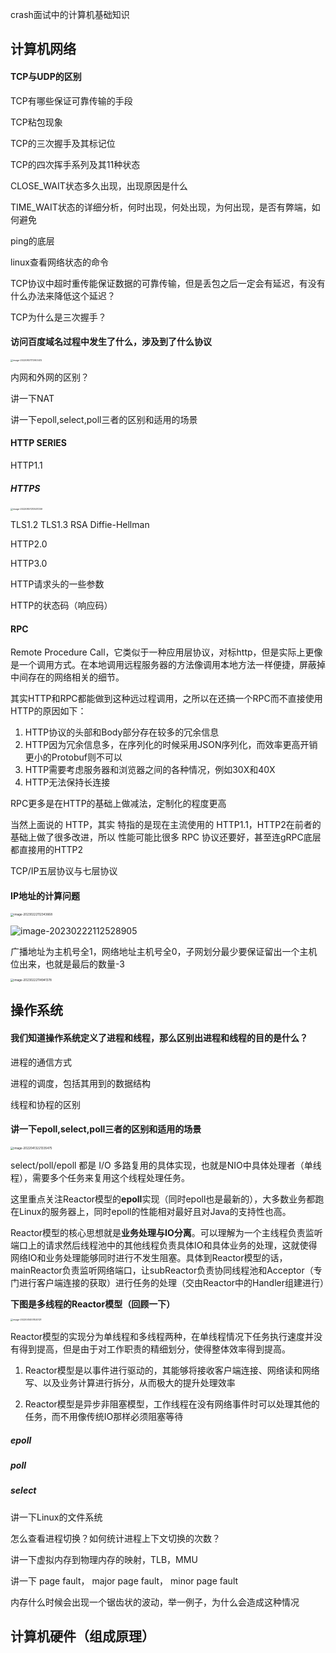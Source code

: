 crash面试中的计算机基础知识



## 计算机网络

#### TCP与UDP的区别



TCP有哪些保证可靠传输的手段

TCP粘包现象

TCP的三次握手及其标记位

TCP的四次挥手系列及其11种状态

CLOSE_WAIT状态多久出现，出现原因是什么 

TIME_WAIT状态的详细分析，何时出现，何处出现，为何出现，是否有弊端，如何避免

ping的底层 

 linux查看网络状态的命令 

TCP协议中超时重传能保证数据的可靠传输，但是丢包之后一定会有延迟，有没有什么办法来降低这个延迟？

TCP为什么是三次握手？



#### 访问百度域名过程中发生了什么，涉及到了什么协议

<img src="https://hansomehu-picgo.oss-cn-hangzhou.aliyuncs.com/typora/image-20220807172903412.png" alt="image-20220807172903412" style="zoom: 25%;" />



内网和外网的区别？ 

讲一下NAT



讲一下epoll,select,poll三者的区别和适用的场景



#### HTTP SERIES

HTTP1.1

##### HTTPS

<img src="https://hansomehu-picgo.oss-cn-hangzhou.aliyuncs.com/typora/image-20220807213537259.png" alt="image-20220807213537259" style="zoom: 25%;" />

TLS1.2 TLS1.3 RSA Diffie-Hellman



HTTP2.0

HTTP3.0

HTTP请求头的一些参数

HTTP的状态码（响应码）





#### RPC

Remote Procedure Call，它类似于一种应用层协议，对标http，但是实际上更像是一个调用方式。在本地调用远程服务器的方法像调用本地方法一样便捷，屏蔽掉中间存在的网络相关的细节。

其实HTTP和RPC都能做到这种远过程调用，之所以在还搞一个RPC而不直接使用HTTP的原因如下：

1. HTTP协议的头部和Body部分存在较多的冗余信息
2. HTTP因为冗余信息多，在序列化的时候采用JSON序列化，而效率更高开销更小的Protobuf则不可以
3. HTTP需要考虑服务器和浏览器之间的各种情况，例如30X和40X
4. HTTP无法保持长连接

RPC更多是在HTTP的基础上做减法，定制化的程度更高

当然上面说的 HTTP，其实 特指的是现在主流使用的 HTTP1.1，HTTP2在前者的基础上做了很多改进，所以 性能可能比很多 RPC 协议还要好，甚至连gRPC底层都直接用的HTTP2



TCP/IP五层协议与七层协议





#### IP地址的计算问题

<img src="https://hansomehu-picgo.oss-cn-hangzhou.aliyuncs.com/typora/image-20230222112343668.png" alt="image-20230222112343668" style="zoom: 33%;" />

![image-20230222112528905](https://hansomehu-picgo.oss-cn-hangzhou.aliyuncs.com/typora/image-20230222112528905.png)

广播地址为主机号全1，网络地址主机号全0，子网划分最少要保证留出一个主机位出来，也就是最后的数量-3



<img src="https://hansomehu-picgo.oss-cn-hangzhou.aliyuncs.com/typora/image-20230222114941378.png" alt="image-20230222114941378" style="zoom: 33%;" />



## 操作系统

#### 我们知道操作系统定义了进程和线程，那么区别出进程和线程的目的是什么？ 



进程的通信方式

进程的调度，包括其用到的数据结构

线程和协程的区别



#### 讲一下epoll,select,poll三者的区别和适用的场景

<img src="https://hansomehu-picgo.oss-cn-hangzhou.aliyuncs.com/typora/image-20220413221335475.png" alt="image-20220413221335475" style="zoom:33%;" />

select/poll/epoll 都是 I/O 多路复用的具体实现，也就是NIO中具体处理者（单线程），需要多个任务来复用这个线程处理任务。

这里重点关注Reactor模型的**epoll**实现（同时epoll也是最新的），大多数业务都跑在Linux的服务器上，同时epoll的性能相对最好且对Java的支持性也高。

Reactor模型的核心思想就是**业务处理与IO分离**。可以理解为一个主线程负责监听端口上的请求然后线程池中的其他线程负责具体IO和具体业务的处理，这就使得网络IO和业务处理能够同时进行不发生阻塞。具体到Reactor模型的话，mainReactor负责监听网络端口，让subReactor负责协同线程池和Acceptor（专门进行客户端连接的获取）进行任务的处理（交由Reactor中的Handler组建进行）

**下图是多线程的Reactor模型（回顾一下）**

<img src="https://hansomehu-picgo.oss-cn-hangzhou.aliyuncs.com/typora/image-20220414001520121.png" alt="image-20220414001520121" style="zoom: 25%;" />

Reactor模型的实现分为单线程和多线程两种，在单线程情况下任务执行速度并没有得到提高，但是由于对工作职责的精细划分，使得整体效率得到提高。

1. Reactor模型是以事件进行驱动的，其能够将接收客户端连接、网络读和网络写、以及业务计算进行拆分，从而极大的提升处理效率

2. Reactor模型是异步非阻塞模型，工作线程在没有网络事件时可以处理其他的任务，而不用像传统IO那样必须阻塞等待

##### **epoll**

##### poll

##### select







讲一下Linux的文件系统



怎么查看进程切换？如何统计进程上下文切换的次数？

讲一下虚拟内存到物理内存的映射，TLB，MMU

讲一下 page fault， major page fault， minor page fault

内存什么时候会出现一个锯齿状的波动，举一例子，为什么会造成这种情况 





## 计算机硬件（组成原理）



